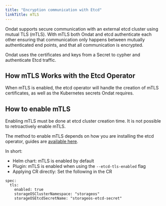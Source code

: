 ```yaml
---
title: "Encryption communication with Etcd"
linkTitle: mTLS
---
```


Ondat supports secure communication with an external etcd cluster using
mutual TLS (mTLS). With mTLS both Ondat and etcd authenticate each other
ensuring that communication only happens between mutually authenticated end
points, and that all communication is encrypted.

Ondat uses the certificates and keys from a Secret to cypher and
authenticate Etcd traffic.

## How mTLS Works with the Etcd Operator

When mTLS is enabled, the etcd operator will handle the creation of mTLS certificates, as well as the Kubernetes secrets Ondat requires. 

## How to enable mTLS

Enabling mTLS must be done at etcd cluster creation time. It is not possible to retroactively enable mTLS. 

The method to enable mTLS depends on how you are installing the etcd operator, guides are [available here](/docs/prerequisites/etcd).

In short:
* Helm chart: mTLS is enabled by default
* Plugin: mTLS is enabled when using the `--etcd-tls-enabled` flag
* Applying CR directly: Set the following in the CR
```
spec:
  tls:
    enabled: true
    storageOSClusterNamespace: "storageos"
    storageOSEtcdSecretName: "storageos-etcd-secret"
```